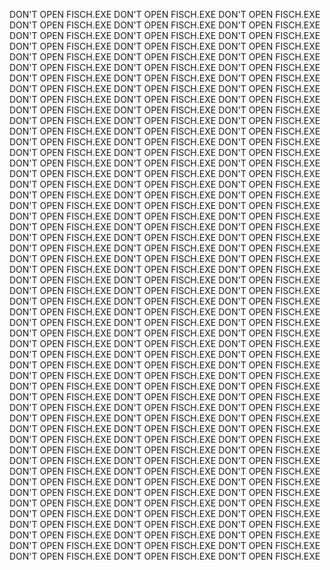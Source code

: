 DON'T OPEN FISCH.EXE
DON'T OPEN FISCH.EXE
DON'T OPEN FISCH.EXE
DON'T OPEN FISCH.EXE
DON'T OPEN FISCH.EXE
DON'T OPEN FISCH.EXE
DON'T OPEN FISCH.EXE
DON'T OPEN FISCH.EXE
DON'T OPEN FISCH.EXE
DON'T OPEN FISCH.EXE
DON'T OPEN FISCH.EXE
DON'T OPEN FISCH.EXE
DON'T OPEN FISCH.EXE
DON'T OPEN FISCH.EXE
DON'T OPEN FISCH.EXE
DON'T OPEN FISCH.EXE
DON'T OPEN FISCH.EXE
DON'T OPEN FISCH.EXE
DON'T OPEN FISCH.EXE
DON'T OPEN FISCH.EXE
DON'T OPEN FISCH.EXE
DON'T OPEN FISCH.EXE
DON'T OPEN FISCH.EXE
DON'T OPEN FISCH.EXE
DON'T OPEN FISCH.EXE
DON'T OPEN FISCH.EXE
DON'T OPEN FISCH.EXE
DON'T OPEN FISCH.EXE
DON'T OPEN FISCH.EXE
DON'T OPEN FISCH.EXE
DON'T OPEN FISCH.EXE
DON'T OPEN FISCH.EXE
DON'T OPEN FISCH.EXE
DON'T OPEN FISCH.EXE
DON'T OPEN FISCH.EXE
DON'T OPEN FISCH.EXE
DON'T OPEN FISCH.EXE
DON'T OPEN FISCH.EXE
DON'T OPEN FISCH.EXE
DON'T OPEN FISCH.EXE
DON'T OPEN FISCH.EXE
DON'T OPEN FISCH.EXE
DON'T OPEN FISCH.EXE
DON'T OPEN FISCH.EXE
DON'T OPEN FISCH.EXE
DON'T OPEN FISCH.EXE
DON'T OPEN FISCH.EXE
DON'T OPEN FISCH.EXE
DON'T OPEN FISCH.EXE
DON'T OPEN FISCH.EXE
DON'T OPEN FISCH.EXE
DON'T OPEN FISCH.EXE
DON'T OPEN FISCH.EXE
DON'T OPEN FISCH.EXE
DON'T OPEN FISCH.EXE
DON'T OPEN FISCH.EXE
DON'T OPEN FISCH.EXE
DON'T OPEN FISCH.EXE
DON'T OPEN FISCH.EXE
DON'T OPEN FISCH.EXE
DON'T OPEN FISCH.EXE
DON'T OPEN FISCH.EXE
DON'T OPEN FISCH.EXE
DON'T OPEN FISCH.EXE
DON'T OPEN FISCH.EXE
DON'T OPEN FISCH.EXE
DON'T OPEN FISCH.EXE
DON'T OPEN FISCH.EXE
DON'T OPEN FISCH.EXE
DON'T OPEN FISCH.EXE
DON'T OPEN FISCH.EXE
DON'T OPEN FISCH.EXE
DON'T OPEN FISCH.EXE
DON'T OPEN FISCH.EXE
DON'T OPEN FISCH.EXE
DON'T OPEN FISCH.EXE
DON'T OPEN FISCH.EXE
DON'T OPEN FISCH.EXE
DON'T OPEN FISCH.EXE
DON'T OPEN FISCH.EXE
DON'T OPEN FISCH.EXE
DON'T OPEN FISCH.EXE
DON'T OPEN FISCH.EXE
DON'T OPEN FISCH.EXE
DON'T OPEN FISCH.EXE
DON'T OPEN FISCH.EXE
DON'T OPEN FISCH.EXE
DON'T OPEN FISCH.EXE
DON'T OPEN FISCH.EXE
DON'T OPEN FISCH.EXE
DON'T OPEN FISCH.EXE
DON'T OPEN FISCH.EXE
DON'T OPEN FISCH.EXE
DON'T OPEN FISCH.EXE
DON'T OPEN FISCH.EXE
DON'T OPEN FISCH.EXE
DON'T OPEN FISCH.EXE
DON'T OPEN FISCH.EXE
DON'T OPEN FISCH.EXE
DON'T OPEN FISCH.EXE
DON'T OPEN FISCH.EXE
DON'T OPEN FISCH.EXE
DON'T OPEN FISCH.EXE
DON'T OPEN FISCH.EXE
DON'T OPEN FISCH.EXE
DON'T OPEN FISCH.EXE
DON'T OPEN FISCH.EXE
DON'T OPEN FISCH.EXE
DON'T OPEN FISCH.EXE
DON'T OPEN FISCH.EXE
DON'T OPEN FISCH.EXE
DON'T OPEN FISCH.EXE
DON'T OPEN FISCH.EXE
DON'T OPEN FISCH.EXE
DON'T OPEN FISCH.EXE
DON'T OPEN FISCH.EXE
DON'T OPEN FISCH.EXE
DON'T OPEN FISCH.EXE
DON'T OPEN FISCH.EXE
DON'T OPEN FISCH.EXE
DON'T OPEN FISCH.EXE
DON'T OPEN FISCH.EXE
DON'T OPEN FISCH.EXE
DON'T OPEN FISCH.EXE
DON'T OPEN FISCH.EXE
DON'T OPEN FISCH.EXE
DON'T OPEN FISCH.EXE
DON'T OPEN FISCH.EXE
DON'T OPEN FISCH.EXE
DON'T OPEN FISCH.EXE
DON'T OPEN FISCH.EXE
DON'T OPEN FISCH.EXE
DON'T OPEN FISCH.EXE
DON'T OPEN FISCH.EXE
DON'T OPEN FISCH.EXE
DON'T OPEN FISCH.EXE
DON'T OPEN FISCH.EXE
DON'T OPEN FISCH.EXE
DON'T OPEN FISCH.EXE
DON'T OPEN FISCH.EXE
DON'T OPEN FISCH.EXE
DON'T OPEN FISCH.EXE
DON'T OPEN FISCH.EXE
DON'T OPEN FISCH.EXE
DON'T OPEN FISCH.EXE
DON'T OPEN FISCH.EXE
DON'T OPEN FISCH.EXE
DON'T OPEN FISCH.EXE
DON'T OPEN FISCH.EXE
DON'T OPEN FISCH.EXE
DON'T OPEN FISCH.EXE
DON'T OPEN FISCH.EXE
DON'T OPEN FISCH.EXE
DON'T OPEN FISCH.EXE
DON'T OPEN FISCH.EXE
DON'T OPEN FISCH.EXE

